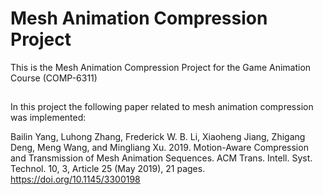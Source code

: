 # Mesh Animation Compression Project
This is the Mesh Animation Compression Project for the Game Animation Course (COMP-6311)

##
In this project the following paper related to mesh animation compression was implemented:

Bailin Yang, Luhong Zhang, Frederick W. B. Li, Xiaoheng Jiang, Zhigang Deng, Meng Wang, and Mingliang Xu. 2019. Motion-Aware Compression and Transmission of Mesh Animation Sequences. ACM Trans. Intell. Syst. Technol. 10, 3, Article 25 (May 2019), 21 pages. https://doi.org/10.1145/3300198
